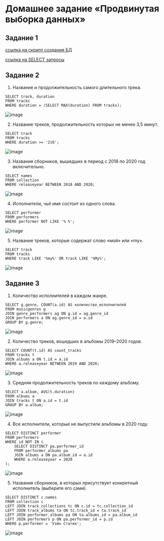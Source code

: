 # Домашнее задание «Продвинутая выборка данных»

## Задание 1
[ссылка на скрипт создания БД](https://github.com/Destian1995/HW-python-netology/blob/main/SUBD/create_DB.sql)

[ссылка на SELECT запросы](https://github.com/Destian1995/HW-python-netology/blob/main/SUBD/select.sql)
## Задание 2
1. Название и продолжительность самого длительного трека.
```
SELECT track, duration 
FROM tracks 
WHERE duration = (SELECT MAX(duration) FROM tracks);
```
![image](https://github.com/Destian1995/HW-python-netology/assets/106807250/d451b541-ddab-472b-8fbe-83ba04ad7158)


2. Название треков, продолжительность которых не менее 3,5 минут.
```
SELECT track
FROM tracks
WHERE duration >= '210';
```
![image](https://github.com/Destian1995/HW-python-netology/assets/106807250/b219ec09-d0ae-4480-97a4-2841395c3692)

3. Названия сборников, вышедших в период с 2018 по 2020 год включительно.
```
SELECT names
FROM collection
WHERE releaseyear BETWEEN 2018 AND 2020;
```
![image](https://github.com/Destian1995/HW-python-netology/assets/106807250/b150b553-b019-40d3-a2a0-70b75fca3b14)

4. Исполнители, чьё имя состоит из одного слова.
```
SELECT performer
FROM performers
WHERE performer NOT LIKE '% %';
```
![image](https://github.com/Destian1995/HW-python-netology/assets/106807250/51fb69ac-f2d2-49fc-a391-458cb935ccc8)

5. Название треков, которые содержат слово «мой» или «my».
```
SELECT track
FROM tracks
WHERE track LIKE '%my%' OR track LIKE '%My%';
```
![image](https://github.com/Destian1995/HW-python-netology/assets/106807250/1df81e08-eb96-4029-9da2-cfc61d3df01f)


## Задание 3


1. Количество исполнителей в каждом жанре.
```
SELECT g.genre, COUNT(a.id) AS количество_исполнителей
FROM musicgenres g
JOIN genre_performers ag ON g.id = ag.genre_id
JOIN performers a ON ag.genre_id = a.id
GROUP BY g.genre;
```
![image](https://github.com/Destian1995/HW-python-netology/assets/106807250/35ff0ed2-440e-4dfb-8d29-26608620f3cc)



2. Количество треков, вошедших в альбомы 2019–2020 годов.
```
SELECT COUNT(t.id) AS count_tracks
FROM tracks t
JOIN albums a ON t.id = a.id
WHERE a.releaseyear BETWEEN 2019 AND 2020;
```
![image](https://github.com/Destian1995/HW-python-netology/assets/106807250/0432deb5-d424-45df-8076-dcbd562192a9)


3. Средняя продолжительность треков по каждому альбому.
```
SELECT a.album, AVG(t.duration)
FROM albums a
JOIN tracks t ON a.id = t.id
GROUP BY a.album;
```
![image](https://github.com/Destian1995/HW-python-netology/assets/106807250/22ec910e-f3d0-46f2-b80e-7d5878cc5324)


4. Все исполнители, которые не выпустили альбомы в 2020 году.

```
SELECT DISTINCT performer 
FROM performers 
WHERE id NOT IN (
    SELECT DISTINCT pa.performer_id 
    FROM performer_albums pa 
    JOIN albums a ON pa.album_id = a.id 
    WHERE a.releaseyear = 2020
);
```
![image](https://github.com/Destian1995/HW-python-netology/assets/106807250/e9df487b-3601-47e8-adc8-7efb6b5fde1f)



5. Названия сборников, в которых присутствует конкретный исполнитель (выберите его сами).
```
SELECT DISTINCT c.names
FROM collection c 
LEFT JOIN track_collections tc ON c.id = tc.collection_id
LEFT JOIN track_albums ta ON tc.track_id = ta.track_id 
LEFT JOIN performer_albums pa ON ta.albums_id = pa.album_id 
LEFT JOIN performers p ON pa.performer_id = p.id 
WHERE p.performer = 'Уэйн Статик';
```

![image](https://github.com/Destian1995/HW-python-netology/assets/106807250/7cffb28c-edc7-40ae-8344-b2c496f403e8)


